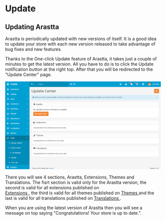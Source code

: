 Update
======

Updating Arastta
----------------

Arastta is periodically updated with new versions of itself. It is a good idea to update your store with each new version released to take advantage of bug fixes and new features.

Thanks to the One-click Update feature of Arastta, it takes just a couple of minutes to get the latest version. All you have to do is to click the Update notification button at the right top. After that you will be redirected to the "Update Center" page.

![update center](_images/update-center.png)

There you will see 4 sections, Arastta, Extensions, Themes and Translations. The fisrt section is valid only for the Arastta version, the second is valid for all extensions published on  
[Extensions ](http://extensions.arastta.pro/), the third is valid for all themes published on [Themes ](http://themes.arastta.pro/) and the last is valid for all translations published on [Translations ](http://translations.arastta.pro/).

When you are using the latest version of Arastta then you will see a message on top saying "Congratulations! Your store is up to date.".
